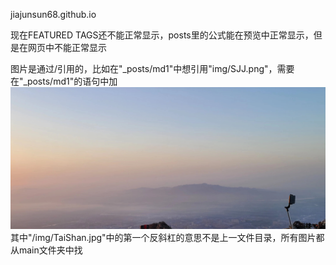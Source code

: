 jiajunsun68.github.io

现在FEATURED TAGS还不能正常显示，posts里的公式能在预览中正常显示，但是在网页中不能正常显示

图片是通过/引用的，比如在"_posts/md1"中想引用"img/SJJ.png"，需要在"_posts/md1"的语句中加![在这里插入图片描述](/img/TaiShan.jpg)
其中"/img/TaiShan.jpg"中的第一个反斜杠的意思不是上一文件目录，所有图片都从main文件夹中找
